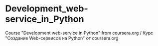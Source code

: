 # Development_web-service_in_Python
Course "Development web-service in Python" from coursera.org / Курс "Создание Web-сервисов на Python" от coursera.org
